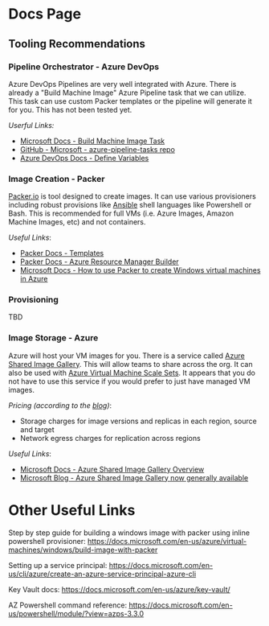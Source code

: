 # Docs Page

## Tooling Recommendations

### Pipeline Orchestrator - Azure DevOps
Azure DevOps Pipelines are very well integrated with Azure. There is already a "Build Machine Image" Azure Pipeline 
task that we can utilize. This task can use custom Packer templates or the pipeline will generate it for you. This has
not been tested yet. 

_Userful Links:_
* [Microsoft Docs - Build Machine Image Task](https://docs.microsoft.com/en-us/azure/devops/pipelines/tasks/deploy/packer-build?view=azure-devops)
* [GitHub - Microsoft - azure-pipeline-tasks repo](https://github.com/Microsoft/azure-pipelines-tasks)
* [Azure DevOps Docs - Define Variables](https://docs.microsoft.com/en-us/azure/devops/pipelines/process/variables)

### Image Creation - Packer
[Packer.io](https://www.packer.io/) is tool designed to create images. It can use various provisioners including robust
provisions like [Ansible](https://www.ansible.com/) shell languages like Powershell or Bash. This is recommended for 
full VMs (i.e. Azure Images, Amazon Machine Images, etc) and not containers. 

_Useful Links_:
* [Packer Docs - Templates](https://www.packer.io/docs/templates/index.html)
* [Packer Docs - Azure Resource Manager Builder](https://www.packer.io/docs/builders/azure-arm.html)
* [Microsoft Docs - How to use Packer to create Windows virtual machines in Azure](https://docs.microsoft.com/en-us/azure/virtual-machines/windows/build-image-with-packer)

### Provisioning
TBD

### Image Storage - Azure
Azure will host your VM images for you. There is a service called [Azure Shared Image Gallery](https://docs.microsoft.com/en-us/azure/virtual-machines/windows/shared-image-galleries).
This will allow teams to share across the org. It can also be used with [Azure Virtual Machine Scale Sets](https://azure.microsoft.com/en-us/services/virtual-machine-scale-sets/).
It appears that you do not have to use this service if you would prefer to just have managed VM images. 

_Pricing (according to the [blog](https://azure.microsoft.com/en-us/blog/azure-shared-image-gallery-now-generally-available/))_:
* Storage charges for image versions and replicas in each region, source and target
* Network egress charges for replication across regions

_Useful Links_:
* [Microsoft Docs - Azure Shared Image Gallery Overview](https://docs.microsoft.com/en-us/azure/virtual-machines/windows/shared-image-galleries)
* [Microsoft Blog - Azure Shared Image Gallery now generally available](https://azure.microsoft.com/en-us/blog/azure-shared-image-gallery-now-generally-available/) 

# Other Useful Links
Step by step guide for building a windows image with packer using inline powershell provisioner:
https://docs.microsoft.com/en-us/azure/virtual-machines/windows/build-image-with-packer

Setting up a service principal:
https://docs.microsoft.com/en-us/cli/azure/create-an-azure-service-principal-azure-cli

Key Vault docs:
https://docs.microsoft.com/en-us/azure/key-vault/

AZ Powershell command reference:
https://docs.microsoft.com/en-us/powershell/module/?view=azps-3.3.0
